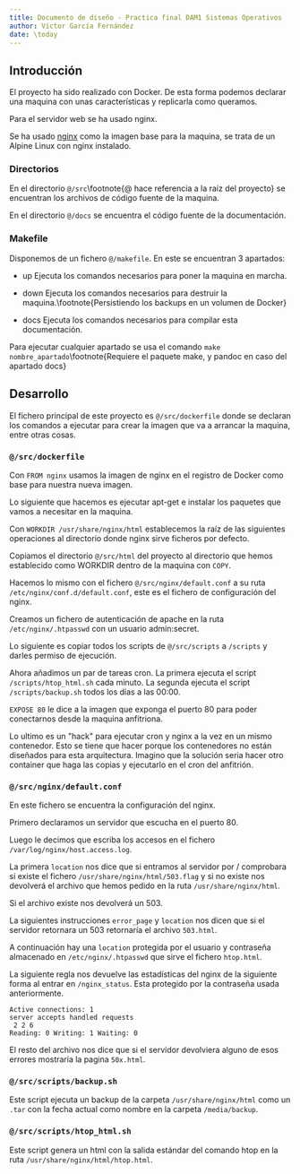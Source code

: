 ```yaml
---
title: Documento de diseño - Practica final DAM1 Sistemas Operativos
author: Víctor García Fernández
date: \today
---
```


## Introducción

El proyecto ha sido realizado con Docker. De esta forma podemos declarar una maquina con unas características y replicarla como queramos.

Para el servidor web se ha usado nginx.

Se ha usado [nginx](https://hub.docker.com/_/nginx) como la imagen base para la maquina, se trata de un Alpine Linux con nginx instalado.

### Directorios

En el directorio `@/src`\footnote{@ hace referencia a la raíz del proyecto} se encuentran los archivos de código fuente de la maquina.

En el directorio `@/docs` se encuentra el código fuente de la documentación.

### Makefile

Disponemos de un fichero `@/makefile`. En este se encuentran 3 apartados:

- up Ejecuta los comandos necesarios para poner la maquina en marcha.

- down Ejecuta los comandos necesarios para destruir la maquina.\footnote{Persistiendo los backups en un volumen de Docker}

- docs Ejecuta los comandos necesarios para compilar esta documentación.

Para ejecutar cualquier apartado se usa el comando `make nombre_apartado`\footnote{Requiere el paquete make, y pandoc en caso del apartado docs}

## Desarrollo

El fichero principal de este proyecto es `@/src/dockerfile` donde se declaran los comandos a ejecutar para crear la imagen que va a arrancar la maquina, entre otras cosas.

### `@/src/dockerfile`

Con `FROM nginx` usamos la imagen de nginx en el registro de Docker como base para nuestra nueva imagen.

Lo siguiente que hacemos es ejecutar apt-get e instalar los paquetes que vamos a necesitar en la maquina.

Con `WORKDIR /usr/share/nginx/html` establecemos la raíz de las siguientes operaciones al directorio donde nginx sirve ficheros por defecto.

Copiamos el directorio `@/src/html` del proyecto al directorio que hemos establecido como WORKDIR dentro de la maquina con `COPY`.

Hacemos lo mismo con el fichero `@/src/nginx/default.conf` a su ruta `/etc/nginx/conf.d/default.conf`, este es el fichero de configuración del nginx.

Creamos un fichero de autenticación de apache en la ruta `/etc/nginx/.htpasswd` con un usuario admin:secret.

Lo siguiente es copiar todos los scripts de `@/src/scripts` a `/scripts` y darles permiso de ejecución.

Ahora añadimos un par de tareas cron. La primera ejecuta el script `/scripts/htop_html.sh` cada minuto. La segunda ejecuta el script `/scripts/backup.sh` todos los días a las 00:00.

`EXPOSE 80` le dice a la imagen que exponga el puerto 80 para poder conectarnos desde la maquina anfitriona.

Lo ultimo es un "hack" para ejecutar cron y nginx a la vez en un mismo contenedor. Esto se tiene que hacer porque los contenedores no están diseñados para esta arquitectura. Imagino que la solución seria hacer otro container que haga las copias y ejecutarlo en el cron del anfitrión.

### `@/src/nginx/default.conf`

En este fichero se encuentra la configuración del nginx.

Primero declaramos un servidor que escucha en el puerto 80.

Luego le decimos que escriba los accesos en el fichero `/var/log/nginx/host.access.log`.

La primera `location` nos dice que si entramos al servidor por / comprobara si existe el fichero `/usr/share/nginx/html/503.flag` y si no existe nos devolverá el archivo que hemos pedido en la ruta `/usr/share/nginx/html`.

Si el archivo existe nos devolverá un 503.

La siguientes instrucciones `error_page` y `location` nos dicen que si el servidor retornara un 503 retornaría el archivo `503.html`.

A continuación hay una `location` protegida por el usuario y contraseña almacenado en `/etc/nginx/.htpasswd` que sirve el fichero `htop.html`.

La siguiente regla nos devuelve las estadísticas del nginx de la siguiente forma al entrar en `/nginx_status`. Esta protegido por la contraseña usada anteriormente.

```
Active connections: 1
server accepts handled requests
 2 2 6
Reading: 0 Writing: 1 Waiting: 0
```

El resto del archivo nos dice que si el servidor devolviera alguno de esos errores mostraría la pagina `50x.html`.

### `@/src/scripts/backup.sh`

Este script ejecuta un backup de la carpeta `/usr/share/nginx/html` como un `.tar` con la fecha actual como nombre en la carpeta `/media/backup`.

### `@/src/scripts/htop_html.sh`

Este script genera un html con la salida estándar del comando htop en la ruta `/usr/share/nginx/html/htop.html`.
